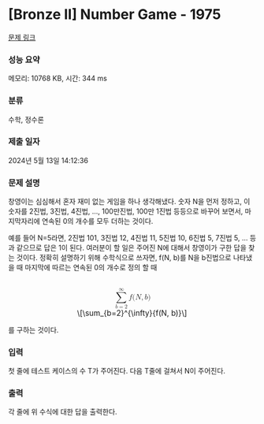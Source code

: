 # [Bronze II] Number Game - 1975 

[문제 링크](https://www.acmicpc.net/problem/1975) 

### 성능 요약

메모리: 10768 KB, 시간: 344 ms

### 분류

수학, 정수론

### 제출 일자

2024년 5월 13일 14:12:36

### 문제 설명

<p>창영이는 심심해서 혼자 재미 없는 게임을 하나 생각해냈다. 숫자 N을 먼저 정하고, 이 숫자를 2진법, 3진법, 4진법, ..., 100만진법, 100만 1진법 등등으로 바꾸어 보면서, 마지막자리에 연속된 0의 개수를 모두 더하는 것이다.</p>

<p>예를 들어 N=5라면, 2진법 101, 3진법 12, 4진법 11, 5진법 10, 6진법 5, 7진법 5, ... 등과 같으므로 답은 1이 된다. 여러분이 할 일은 주어진 N에 대해서 창영이가 구한 답을 찾는 것이다. 정확히 설명하기 위해 수학식으로 쓰자면, f(N, b)를 N을 b진법으로 나타냈을 때 마지막에 따르는 연속된 0의 개수로 정의 할 때</p>

<p style="text-align: center;"><mjx-container class="MathJax" jax="CHTML" display="true" style="font-size: 109%; position: relative;"> <mjx-math display="true" class="MJX-TEX" aria-hidden="true" style="margin-left: 0px; margin-right: 0px;"><mjx-munderover><mjx-over style="padding-bottom: 0.192em; padding-left: 0.368em;"><mjx-texatom size="s" texclass="ORD"><mjx-mi class="mjx-n"><mjx-c class="mjx-c221E"></mjx-c></mjx-mi></mjx-texatom></mjx-over><mjx-box><mjx-munder><mjx-row><mjx-base><mjx-mo class="mjx-lop"><mjx-c class="mjx-c2211 TEX-S2"></mjx-c></mjx-mo></mjx-base></mjx-row><mjx-row><mjx-under style="padding-top: 0.167em; padding-left: 0.118em;"><mjx-texatom size="s" texclass="ORD"><mjx-mi class="mjx-i"><mjx-c class="mjx-c1D44F TEX-I"></mjx-c></mjx-mi><mjx-mo class="mjx-n"><mjx-c class="mjx-c3D"></mjx-c></mjx-mo><mjx-mn class="mjx-n"><mjx-c class="mjx-c32"></mjx-c></mjx-mn></mjx-texatom></mjx-under></mjx-row></mjx-munder></mjx-box></mjx-munderover><mjx-texatom space="2" texclass="ORD"><mjx-mi class="mjx-i"><mjx-c class="mjx-c1D453 TEX-I"></mjx-c></mjx-mi><mjx-mo class="mjx-n"><mjx-c class="mjx-c28"></mjx-c></mjx-mo><mjx-mi class="mjx-i"><mjx-c class="mjx-c1D441 TEX-I"></mjx-c></mjx-mi><mjx-mo class="mjx-n"><mjx-c class="mjx-c2C"></mjx-c></mjx-mo><mjx-mi class="mjx-i" space="2"><mjx-c class="mjx-c1D44F TEX-I"></mjx-c></mjx-mi><mjx-mo class="mjx-n"><mjx-c class="mjx-c29"></mjx-c></mjx-mo></mjx-texatom></mjx-math><mjx-assistive-mml unselectable="on" display="block"><math xmlns="http://www.w3.org/1998/Math/MathML" display="block"><munderover><mo data-mjx-texclass="OP">∑</mo><mrow data-mjx-texclass="ORD"><mi>b</mi><mo>=</mo><mn>2</mn></mrow><mrow data-mjx-texclass="ORD"><mi mathvariant="normal">∞</mi></mrow></munderover><mrow data-mjx-texclass="ORD"><mi>f</mi><mo stretchy="false">(</mo><mi>N</mi><mo>,</mo><mi>b</mi><mo stretchy="false">)</mo></mrow></math></mjx-assistive-mml><span aria-hidden="true" class="no-mathjax mjx-copytext">\[\sum_{b=2}^{\infty}{f(N, b)}\]</span> </mjx-container></p>

<p>를 구하는 것이다.</p>

### 입력 

 <p>첫 줄에 테스트 케이스의 수 T가 주어진다. 다음 T줄에 걸쳐서 N이 주어진다.</p>

### 출력 

 <p>각 줄에 위 수식에 대한 답을 출력한다.</p>


